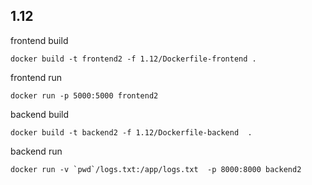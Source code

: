 ## 1.12

frontend build
```
docker build -t frontend2 -f 1.12/Dockerfile-frontend .
```
frontend run
```
docker run -p 5000:5000 frontend2
```

backend build
```
docker build -t backend2 -f 1.12/Dockerfile-backend  .
```
backend run
```
docker run -v `pwd`/logs.txt:/app/logs.txt  -p 8000:8000 backend2
```
